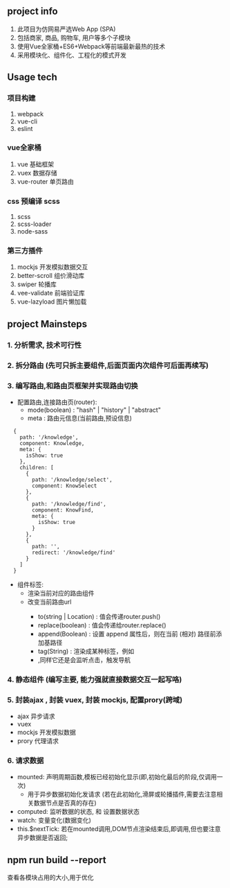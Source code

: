 ## project info
1)	此项目为仿网易严选Web App (SPA)
2)	包括商家, 商品, 购物车, 用户等多个子模块
3)	使用Vue全家桶+ES6+Webpack等前端最新最热的技术
4)	采用模块化、组件化、工程化的模式开发

## Usage tech
### 项目构建
1. webpack 
2. vue-cli
3. eslint

### vue全家桶
1. vue 基础框架
2. vuex 数据存储 
3. vue-router 单页路由

### css 预编译 scss
1. scss
2. scss-loader
3. node-sass 

### 第三方插件
1. mockjs 开发模拟数据交互
2. better-scroll 组价滑动库
3. swiper 轮播库
4. vee-validate 前端验证库
5. vue-lazyload 图片懒加载


## project Mainsteps
### 1. 分析需求, 技术可行性
### 2. 拆分路由 (先可只拆主要组件,后面页面内次组件可后面再续写)
### 3. 编写路由,和路由页框架并实现路由切换
  * 配置路由,连接路由页(router):
    - mode(boolean) : "hash" | "history" | "abstract"
    - meta : 路由元信息(当前路由,预设信息)
```
  {
    path: '/knowledge',
    component: Knowledge,
    meta: {
      isShow: true
    },
    children: [
      {
        path: '/knowledge/select',
        component: KnowSelect
      },
      {
        path: '/knowledge/find',
        component: KnowFind,
        meta: {
          isShow: true
        }
      },
      {
        path: '',
        redirect: '/knowledge/find'
      }
    ]
  }
```
  * 组件标签: 
    - <router-view> 渲染当前对应的路由组件
    - <router-link> 改变当前路由url
      * to(string | Location) : 值会传递router.push()
      * replace(boolean) : 值会传递给router.replace()
      * append(Boolean) : 设置 append 属性后，则在当前 (相对) 路径前添加基路径
      * tag(String) : <router-link> 渲染成某种标签，例如 <li>,同样它还是会监听点击，触发导航
### 4. 静态组件 (编写主要, 能力强就直接数据交互一起写咯)
### 5. 封装ajax , 封装 vuex, 封装 mockjs, 配置prory(跨域)
  * ajax 异步请求 
  * vuex 
  * mockjs 开发模拟数据
  * prory 代理请求
### 6. 请求数据 
  * mounted: 声明周期函数,模板已经初始化显示(即,初始化最后的阶段,仅调用一次)
    - 用于异步数据初始化发请求 (若在此初始化,滑屏或轮播插件,需要去注意相关数据节点是否真的存在)
  * computed: 监听数据的状态, 和 设置数据状态
  * watch: 变量变化(数据变化)
  * this.$nextTick: 若在mounted调用,DOM节点渲染结束后,即调用,但也要注意异步数据是否返回;
## npm run build --report
   查看各模块占用的大小,用于优化
